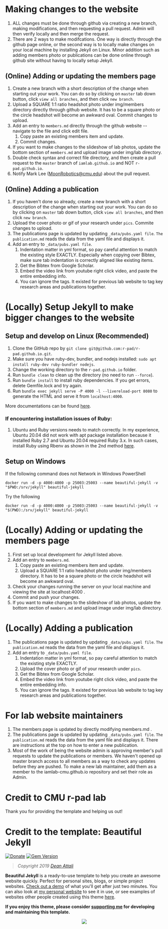 # Making changes to the website 
1. ALL changes must be done through github via creating a new branch, making modifications, and then requesting a pull request. Admin will then verify locally and then merge the request. 
1. There are 2 ways to make modifcations. One way is directly through the github page online, or the second way is to locally make changes on your local machine by installing Jekyll on Linux. Minor addition such as adding members photo or publications can be done online through github site without having to locally setup Jekyll. 


## (Online) Adding or updating the members page
1. Create a new branch with a short description of the change when starting out your work. You can do so by clicking on `master` tab down button, click `view all branches`, and then click `new branch`.
1. Upload a SQUARE 1:1 ratio headshot photo under img/members directory directly through github website. It has to be a square photo or the circle headshot will become an awkward oval. Commit changes to upload.
2. Add an entry to `members.md` directly through the github website -- navigate to the file and click edit file.
   1. Copy paste an existing members item and update.
   2. Commit changes.
3. If you want to make changes to the slideshow of lab photos, update the bottom section of `members.md` and upload image under img/lab directory.
3. Double check syntax and correct file directory, and then create a pull request to the `master` branch of `iamlab.github.io` and NOT `r-pad.github.io`.
4. Notify Mark Lee (MoonRobotics@cmu.edu) about the pull request.

## (Online) Adding a publication
1. If you haven't done so already, create a new branch with a short description of the change when starting out your work. You can do so by clicking on `master` tab down button, click `view all branches`, and then click `new branch`.
2. Upload the cover photo or gif of your research under `pics`. Commite changes to upload.
3. The publications page is updated by updating `_data/pubs.yaml file`. `The publication.md` reads the data from the yaml file and displays it.
4. Add an entry to `_data/pubs.yaml file`.
   1. Indentation matter in yml format, so pay careful attention to match the existing style EXACTLY. Especially when copying over Bibtex, make sure tab indentation is correctly aligned like existing items.
   3. Get the Bibtex from Google Scholar. 
   4. Embed the video link from youtube right click video, and paste the entire embedding info.
   5. You can ignore the tags. It existed for previous lab website to tag key research areas and publications together.

# (Locally) Setup Jekyll to make bigger changes to the website

## Setup and develop on Linux (Recommended)

1. Clone the GitHub repo by `git clone git@github.com:r-pad/r-pad.github.io.git`. 
1. Make sure you have ruby-dev, bundler, and nodejs installed: `sudo apt install ruby-dev ruby-bundler nodejs`. 
1. Change the working directory to the `r-pad.github.io` folder. 
1. Run `bundle clean` to clean up the directory (no need to run `--force`). 
1. Run `bundle install` to install ruby dependencies. If you get errors, delete Gemfile.lock and try again.
1. Run `bundle exec jekyll serve -P 4000 -l --livereload-port 8080` to generate the HTML and serve it from `localhost:4000`. 

More documentations can be found [here](https://jekyllrb.com/docs/). 

### If encountering installation issues of Ruby:
1. Ubuntu and Ruby versions needs to match correctly. In my experience, Ubuntu 20.04 did not work with apt package installation because it installed Ruby 2.7 and Ubuntu 20.04 required Ruby 3.x. In such cases, install Ruby using Rbenv as shown in the 2nd method [here](https://phoenixnap.com/kb/install-ruby-ubuntu).

## Setup on Windows

If the following command does not Network in Windows PowerShell
```
docker run -d -p 4000:4000 -p 25003:25003 --name beautiful-jekyll -v "$PWD:/srv/jekyll" beautiful-jekyll
```
Try the following
```
docker run -d -p 4000:4000 -p 25003:25003 --name beautiful-jekyll -v "$(PWD):/srv/jekyll" beautiful-jekyll
```

# (Locally) Adding or updating the members page
1. First set up local development for Jekyll listed above.
2. Add an entry to `members.md`.
   1. Copy paste an existing members item and update.
   2. Upload a SQUARE 1:1 ratio headshot photo under img/members directory. It has to be a square photo or the circle headshot will become an awkward oval.
3. Check your changes running the server on your local machine and viewing the site at localhost:4000 .
4. Commit and push your changes.
5. If you want to make changes to the slideshow of lab photos, update the bottom section of `members.md` and upload image under img/lab directory.

# (Locally) Adding a publication
1. The publications page is updated by updating `_data/pubs.yaml file`. `The publication.md` reads the data from the yaml file and displays it.
2. Add an entry to `_data/pubs.yaml file`.
   1. Indentation matter in yml format, so pay careful attention to match the existing style EXACTLY. 
   2. Upload the cover photo or gif of your research under `pics`.
   3. Get the Bibtex from Google Scholar. 
   4. Embed the video link from youtube right click video, and paste the entire embedding info.
   5. You can ignore the tags. It existed for previous lab website to tag key research areas and publications together.


# For lab website maintainers
1. The members page is updated by directly modifying members.md .
1. The publications page is updated by updating `_data/pubs.yaml file`. `The publication.md` reads the data from the yaml file and displays it. There are instructions at the top on how to enter a new publication. 
1. Most of the work of being the website admin is approving member's pull requests to update the publications or members. We haven't opened up master branch access to all members as a way to check any updates before they are pushed. To make a new lab maintainer, add them as a member to the iamlab-cmu.github.io repository and set their role as Admin.

# Credit to CMU r-pad lab
Thank you for providing the template and helping us out!

# Credit to the template: Beautiful Jekyll

[![Donate](https://img.shields.io/badge/Donate-PayPal-green.svg)](https://www.paypal.me/daattali/20)
[![Gem Version](https://badge.fury.io/rb/beautiful-jekyll-theme.svg)](https://badge.fury.io/rb/beautiful-jekyll-theme)

> *Copyright 2019 [Dean Attali](https://deanattali.com)*

**Beautiful Jekyll** is a ready-to-use template to help you create an awesome website quickly. Perfect for personal sites, blogs, or simple project websites.  [Check out a demo](https://deanattali.com/beautiful-jekyll) of what you'll get after just two minutes.  You can also look at [my personal website](https://deanattali.com) to see it in use, or see examples of websites other people created using this theme [here](#showcased-users-success-stories).

**If you enjoy this theme, please consider [supporting me](https://www.paypal.me/daattali/20) for developing and maintaining this template.**

<p align="center">
  <a href="https://www.paypal.me/daattali">
    <img src="https://www.paypalobjects.com/en_US/i/btn/btn_donate_LG.gif" />
  </a>
</p>
